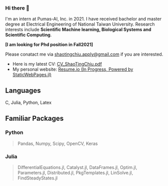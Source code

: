 ### Hi there 👋

I'm an intern at Pumas-AI, Inc. in 2021. I have received bachelor and master degree at Electrical Engineering of National Taiwan University. Research interests include **Scientific Machine learning, Biological Systems and Scientific Computing**. 

**[I am looking for Phd position in Fall2021]** 

Please conatact me via shaotingchiu.apply@gmail.com if you are interested.

- Here is my latest CV: [CV_ShaoTingChiu.pdf](https://stevengogogo.github.io/ResumeCustomized/CV_ShaoTingChiu.pdf)
- My personal website: [Resume.io (In Progress, Powered by StaticWebPages.jl)](https://stevengogogo.github.io/Resume.io/)

## Languages 

C, Julia, Python, Latex


## Familiar Packages

### Python
> Pandas, Numpy, Scipy, OpenCV, Keras
  
### Julia
> DifferentialEquations.jl, Catalyst.jl, DataFrames.jl, Optim.jl, Parameters.jl, Distributed.jl, PkgTemplates.jl, LinSolve.jl, FindSteadyStates.jl
  
 
 


  


<!--
**stevengogogo/stevengogogo** is a ✨ _special_ ✨ repository because its `README.md` (this file) appears on your GitHub profile.

Here are some ideas to get you started:

- 🔭 I’m currently working on ...
- 🌱 I’m currently learning ...
- 👯 I’m looking to collaborate on ...
- 🤔 I’m looking for help with ...
- 💬 Ask me about ...
- 📫 How to reach me: ...
- 😄 Pronouns: ... fefe
- ⚡ Fun fact: ...
-->

